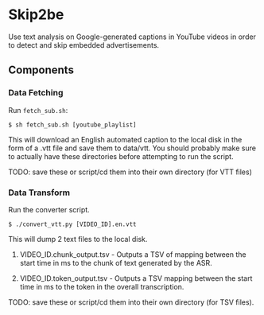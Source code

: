 # Skip2be

Use text analysis on Google-generated captions in YouTube videos in order to detect and skip embedded advertisements. 

## Components 


### Data Fetching


Run ```fetch_sub.sh```: 

```
$ sh fetch_sub.sh [youtube_playlist]
```

This will download an English automated caption to the local disk in the form of a .vtt file and save them to data/vtt. You should probably make sure to actually have these directories before attempting to run the script. 

TODO: save these or script/cd them into their own directory (for VTT files)

### Data Transform 

Run the converter script. 

```
$ ./convert_vtt.py [VIDEO_ID].en.vtt 
```

This will dump 2 text files to the local disk. 

1) VIDEO_ID.chunk_output.tsv - Outputs a TSV of mapping between the start time in ms to the chunk of text generated by the ASR.

2) VIDEO_ID.token_output.tsv - Outputs a TSV mapping between the start time in ms to the token in the overall transcription. 

TODO: save these or script/cd them into their own directory (for TSV files). 


